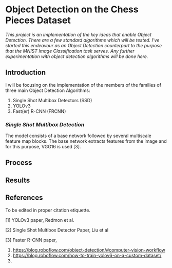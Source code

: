 # **Object Detection on the Chess Pieces Dataset**
_This project is an implementation of the key ideas that enable Object Detection. There are a few standard algorithms which will be tested. I've started this endeavour as an Object Detection counterpart to the purpose that the  MNIST Image Classification task serves. Any further experimentation with object detection algorithms will be done here._

## **Introduction**
I will be focusing on the implementation of the members of the families of three main Object Detection Algorithms:
1. Single Shot Multibox Detectors (SSD)
2. YOLOv3
3. Fast(er) R-CNN (FRCNN)

### _**Single Shot Multibox Detection**_
The model consists of a base network followed by several multiscale feature map blocks. The base network extracts features from the image and for this purpose, VGG16 is used [3].





## **Process**




## **Results**

## **References** 
To be edited in proper citation etiquette. 

[1] YOLOv3 paper, Redmon et al.

[2] Single Shot Multibox Detector Paper, Liu et al

[3] Faster R-CNN paper, 

1. https://blog.roboflow.com/object-detection/#computer-vision-workflow
2. https://blog.roboflow.com/how-to-train-yolov6-on-a-custom-dataset/
3. 
